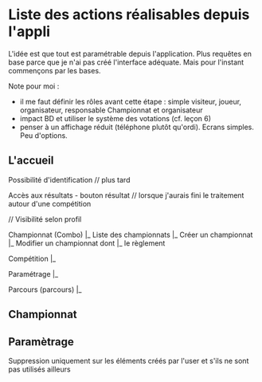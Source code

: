 # Liste des actions réalisables depuis l'appli

L'idée est que tout est paramétrable depuis l'application.
Plus requêtes en base parce que je n'ai pas créé l'interface adéquate.
Mais pour l'instant commençons par les bases.

Note pour moi :
- il me faut définir les rôles avant cette étape : simple visiteur, joueur, organisateur, responsable Championnat et organisateur  
- impact BD et utiliser le système des votations (cf. leçon 6)
- penser à un affichage réduit (téléphone plutôt qu'ordi). Ecrans simples. Peu d'options.

## L'accueil

Possibilité d'identification // plus tard

Accès aux résultats - bouton résultat // lorsque j'aurais fini le traitement autour d'une compétition

// Visibilité selon profil

Championnat (Combo)
|_ Liste des championnats
|_ Créer un championnat
|_ Modifier un championnat dont
    |_ le règlement

Compétition
|_

Paramétrage 
|_ 


Parcours (parcours)
|_


## Championnat

## Paramètrage

Suppression uniquement sur les éléments créés par l'user et s'ils ne sont pas utilisés ailleurs